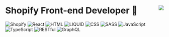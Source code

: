 # Shopify Front-end Developer 👋 <img align="right" src="https://komarev.com/ghpvc/?username=Maxvien&color=269077">

![Shopify](https://img.shields.io/badge/-Shopify-333?style=flat&logo=shopify)
![React](https://img.shields.io/badge/-React-333?style=flat&logo=React)
![HTML](https://img.shields.io/badge/-HTML-333?style=flat&logo=html5)
![LIQUID](https://img.shields.io/badge/-LIQUID-333?style=flat&logo=elixir)
![CSS](https://img.shields.io/badge/-CSS-333?style=flat&logo=css3)
![SASS](https://img.shields.io/badge/-SASS-333?style=flat&logo=sass)
![JavaScript](https://img.shields.io/badge/-JavaScript-333?style=flat&logo=javascript)
![TypeScript](https://img.shields.io/badge/-TypeScript-333?style=flat&logo=typescript)
![RESTful](https://img.shields.io/badge/-RESTful-333?style=flat&logo=swagger)
![GraphQL](https://img.shields.io/badge/-GraphQL-333?style=flat&logo=graphql)



<!--
**Maxvien/maxvien** is a ✨ _special_ ✨ repository because its `README.md` (this file) appears on your GitHub profile.

Here are some ideas to get you started:

- 🔭 I’m currently working on ...
- 🌱 I’m currently learning ...
- 👯 I’m looking to collaborate on ...
- 🤔 I’m looking for help with ...
- 💬 Ask me about ...
- 📫 How to reach me: ...
- 😄 Pronouns: ...
- ⚡ Fun fact: ...
-->
